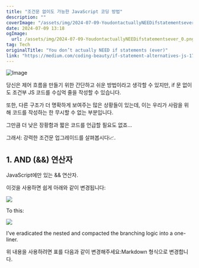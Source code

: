 ```yaml
---
title: "조건문 없이도 가능한 JavaScript 코딩 방법"
description: ""
coverImage: "/assets/img/2024-07-09-YoudontactuallyNEEDifstatementsever_0.png"
date: 2024-07-09 13:18
ogImage:
  url: /assets/img/2024-07-09-YoudontactuallyNEEDifstatementsever_0.png
tag: Tech
originalTitle: "You don’t actually NEED if statements (ever)"
link: "https://medium.com/coding-beauty/if-statement-alternatives-js-1704b0800d55"
---
```


![Image](/assets/img/2024-07-09-YoudontactuallyNEEDifstatementsever_0.png)

당신은 제어 흐름을 만들기 위한 간단하고 쉬운 방법이라고 생각할 수 있지만, if 문 없이도 조건부 JS 코드를 수십억 줄을 작성할 수 있습니다.

또한, 다른 구조가 더 명확하게 보여주는 많은 상황들이 있는데, 이는 우리가 사람을 위해 코드를 작성하는 한 무시할 수 없는 부분입니다.

그만큼 더 낮은 장황함과 짧은 코드를 언급할 필요도 없죠...

<div class="content-ad"></div>

그래서: 강력한 조건문 업그레이드를 살펴봅시다📈.

## 1. AND (&&) 연산자

JavaScript에만 있는 && 연산자.

이것을 사용하면 쉽게 아래와 같이 변경됩니다:

<div class="content-ad"></div>

<img src="/assets/img/2024-07-09-YoudontactuallyNEEDifstatementsever_1.png" />

To this:

<img src="/assets/img/2024-07-09-YoudontactuallyNEEDifstatementsever_2.png" />

I’ve eradicated the nested and compacted the branching logic into a one-liner.

<div class="content-ad"></div>

위 내용을 사용하려면 표를 다음과 같이 변경해주세요:Markdown 형식으로 변경합니다.
